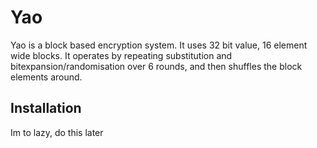 # Yao

Yao is a block based encryption system. It uses 32 bit value, 16 element wide blocks. It operates by repeating substitution and bitexpansion/randomisation over 6 rounds, and then shuffles the block elements around. 

## Installation

Im to lazy, do this later


